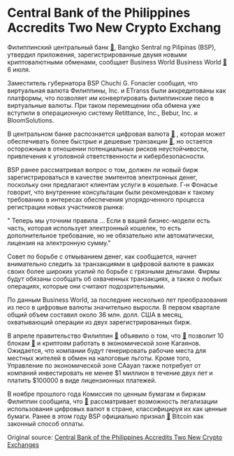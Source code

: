 # Central Bank of the Philippines Accredits Two New Crypto Exchang

Филиппинский центральный банк  [🔗](https://cointelegraph.com/tags/central-bank), Bangko Sentral ng Pilipinas (BSP), утвердил приложения, зарегистрированные двумя новыми криптовалютными обменами, сообщает Business World Business World  [🔗](http://bworldonline.com/bsp-accredits-two-vc-exchanges/)  6 июля.

Заместитель губернатора BSP Chuchi G. Fonacier сообщил, что виртуальная валюта Филиппины, Inc. и ETranss были аккредитованы как платформы, что позволяет им конвертировать филиппинские песо в виртуальные валюты. При таком перемещении оба обмена уже вступили в операционную систему Retittance, Inc., Bebur, Inc. и BloomSolutions.

В центральном банке распознается цифровая валюта  [🔗](https://cointelegraph.com/tags/cryptocurrencies) , которая может обеспечивать более быстрые и дешевые транзакции  [🔗](https://cointelegraph.com/tags/transactions), но остается осторожным в отношении потенциальных рисков неустойчивости, привлечения к уголовной ответственности и кибербезопасности.

BSP ранее рассматривал вопрос о том, должен ли новый бирж зарегистрироваться в качестве эмитентов электронных денег, поскольку они предлагают клиентам услуги в кошельке. Г-н Фонасье говорит, что внутренние консультации были рекомендован к такому требованию в интересах обеспечения упорядоченного процесса регистрации новых участников рынка:

" Теперь мы уточним правила ... Если в вашей бизнес-модели есть часть, которая использует электронный кошелек, то есть дополнительное требование, но не обязательно или автоматически, лицензия на электронную сумму."

Совет по борьбе с отмыванием денег, как сообщается, начнет внимательно следить за транзакциями в цифровой валюте в рамках своих более широких усилий по борьбе с грязными деньгами. Фирмы будут обязаны сообщать об охваченных транзакциях, а также о любых операциях, которые они считают подозрительными.

По данным Business World, за последние несколько лет преобразования из песо в цифровые валюты значительно выросли. В первом квартале общий объем составил около 36 млн. долл. США в месяц, охватывающий операции из двух зарегистрированных бирж.

В апреле правительство Филиппин  [🔗](https://cointelegraph.com/tags/philippines)  объявило о том, что  [🔗](https://cointelegraph.com/news/philippine-govt-to-allow-countrys-first-crypto-businesses-in-special-economic-zone)  позволит 10 блокам  [🔗](https://cointelegraph.com/tags/blockchain)  и криптоям работать в экономической зоне Кагаянов. Ожидается, что компании будут генерировать рабочие места для местных жителей в обмен на налоговые льготы. Кроме того, Управление по экономической зоне CAayan также потребует от компаний инвестировать не менее $1 миллион в течение двух лет и платить $100000 в виде лицензионных платежей.

В ноябре прошлого года Комиссия по ценным бумагам и биржам Филиппин сообщила, что  [🔗](https://cointelegraph.com/news/philippine-regulator-plans-to-legalize-cryptocurrencies-classify-as-securities)  рассматривает возможность легализации использования цифровых валют в стране, классифицируя их как ценные бумаги. Ранее в этом году BSP официально признал  [🔗](https://cointelegraph.com/news/the-philippines-officially-legitimize-bitcoin-as-payment-method)  Bitcoin как законный способ оплаты.

Original source: [Central Bank of the Philippines Accredits Two New Crypto Exchanges](https://cointelegraph.com/news/central-bank-of-the-philippines-accredits-two-new-crypto-exchanges)